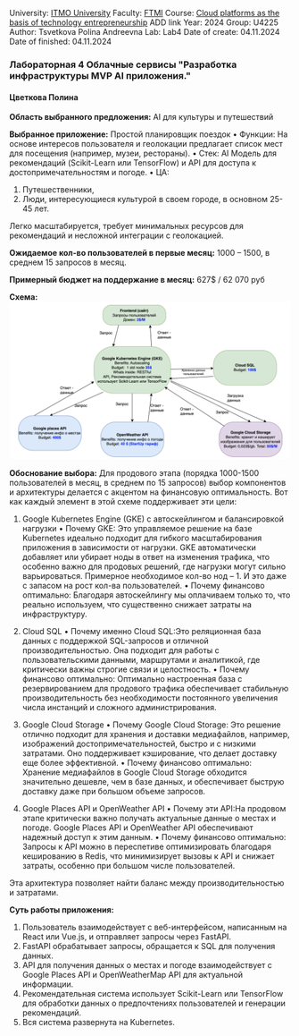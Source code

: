 University: [ITMO University](https://itmo.ru/ru/)
Faculty: [FTMI](https://ftmi.itmo.ru/)
Course: [Cloud platforms as the basis of technology entrepreneurship](https://) ADD link
Year: 2024
Group: U4225
Author: Tsvetkova Polina Andreevna
Lab: Lab4
Date of create: 04.11.2024
Date of finished: 04.11.2024

### Лабораторная 4 Облачные сервисы "Разработка инфраструктуры MVP AI приложения."
#### Цветкова Полина

**Область выбранного предложения:** AI для культуры и путешествий

**Выбранное приложение:** Простой планировщик поездок
•	Функции: На основе интересов пользователя и геолокации предлагает список мест для посещения (например, музеи, рестораны).
•	Стек: AI Модель для рекомендаций (Scikit-Learn или TensorFlow) и API для доступа к достопримечательностям и погоде.
•	ЦА:
1) Путешественники, 
2) Люди, интересующиеся культурой в своем городе, в основном 25-45 лет.

Легко масштабируется, требует минимальных ресурсов для рекомендаций и несложной интеграции с геолокацией.

**Ожидаемое кол-во пользователей в первые месяц:** 1000 – 1500, в среднем 15 запросов в месяц.

**Примерный бюджет на поддержание в месяц:** 627$ / 62 070 руб

**Схема:**
![Схема ](/lab4/1.png)

**Обоснование выбора:**
Для продового этапа (порядка 1000-1500 пользователей в месяц, в среднем по 15 запросов) выбор компонентов и архитектуры делается с акцентом на финансовую оптимальность. Вот как каждый элемент в этой схеме поддерживает эти цели:

1. Google Kubernetes Engine (GKE) с автоскейлингом и балансировкой нагрузки
•	Почему GKE: Это управляемое решение на базе Kubernetes идеально подходит для гибкого масштабирования приложения в зависимости от нагрузки. GKE автоматически добавляет или убирает ноды в ответ на изменения трафика, что особенно важно для продовых решений, где нагрузки могут сильно варьироваться. Примерное необходимое кол-во нод – 1. И это даже с запасом на рост кол-ва пользователей.
•	Почему финансово оптимально: Благодаря автоскейлингу мы оплачиваем только то, что реально используем, что существенно снижает затраты на инфраструктуру.

2. Cloud SQL 
•	Почему именно Cloud SQL:Это реляционная база данных с поддержкой SQL-запросов и отличной производительностью. Она подходит для работы с пользовательскими данными, маршрутами и аналитикой, где критически важны строгие связи и целостность.
•	Почему финансово оптимально: Оптимально настроенная база с резервированием для продового трафика обеспечивает стабильную производительность без необходимости постоянного увеличения числа инстанций и сложного администрирования.

4. Google Cloud Storage 
•	Почему Google Cloud Storage: Это решение отлично подходит для хранения и доставки медиафайлов, например, изображений достопримечательностей, быстро и с низкими затратами. Оно поддерживает кэширование, что делает доставку еще более эффективной.
•	Почему финансово оптимально: Хранение медиафайлов в Google Cloud Storage обходится значительно дешевле, чем в базе данных, и обеспечивает быструю доставку даже при большом объеме запросов.

5. Google Places API и OpenWeather API
•	Почему эти API:На продовом этапе критически важно получать актуальные данные о местах и погоде. Google Places API и OpenWeather API обеспечивают надежный доступ к этим данным.
•	Почему финансово оптимально: Запросы к API можно в переспетиве оптимизировать благодаря кешированию в Redis, что минимизирует вызовы к API и снижает затраты, особенно при большом числе пользователей.

Эта архитектура позволяет найти баланс между производительностью и затратами.

**Суть работы приложения:**
1.	Пользователь взаимодействует с веб-интерфейсом, написанным на React или Vue.js, и отправляет запросы через FastAPI.
2.	FastAPI обрабатывает запросы, обращается к SQL для получения данных.
3.	API для получения данных о местах и погоде взаимодействует с Google Places API и OpenWeatherMap API для актуальной информации.
4.	Рекомендательная система использует Scikit-Learn или TensorFlow для обработки данных о предпочтениях пользователей и генерации рекомендаций.
5.	Вся система развернута на Kubernetes.

